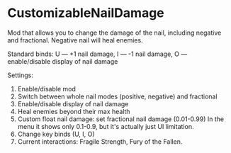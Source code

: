# CustomizableNailDamage
Mod that allows you to change the damage of the nail, including negative and fractional. Negative nail will heal enemies.

Standard binds: U — +1 nail damage, I — -1 nail damage, O — enable/disable display of nail damage

Settings:

1. Enable/disable mod
2. Switch between whole nail modes (positive, negative) and fractional
3. Enable/disable display of nail damage
4. Heal enemies beyond their max health
5. Custom float nail damage: set fractional nail damage (0.01-0.99) In the menu it shows only 0.1-0.9, but it's actually just UI limitation.
6. Change key binds (U, I, O)
7. Current interactions: Fragile Strength, Fury of the Fallen.
